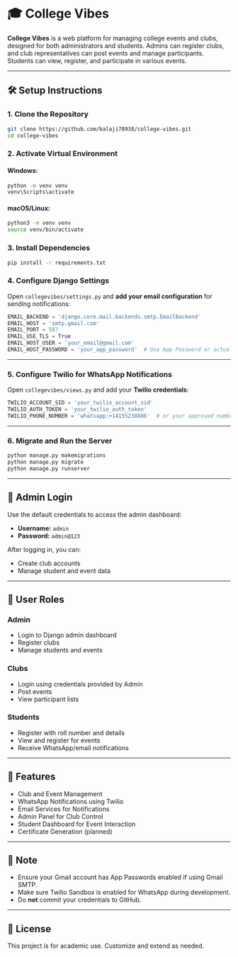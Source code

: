 # 🎓 College Vibes

**College Vibes** is a web platform for managing college events and clubs, designed for both administrators and students. Admins can register clubs, and club representatives can post events and manage participants. Students can view, register, and participate in various events.

---

## 🛠️ Setup Instructions

### 1. Clone the Repository

```bash
git clone https://github.com/balaji78938/college-vibes.git
cd college-vibes
```

### 2. Activate Virtual Environment

#### Windows:
```bash
python -m venv venv
venv\Scripts\activate
```

#### macOS/Linux:
```bash
python3 -m venv venv
source venv/bin/activate
```

### 3. Install Dependencies

```bash
pip install -r requirements.txt
```

### 4. Configure Django Settings

Open `collegevibes/settings.py` and **add your email configuration** for sending notifications:

```python
EMAIL_BACKEND = 'django.core.mail.backends.smtp.EmailBackend'
EMAIL_HOST = 'smtp.gmail.com'
EMAIL_PORT = 587
EMAIL_USE_TLS = True
EMAIL_HOST_USER = 'your_email@gmail.com'
EMAIL_HOST_PASSWORD = 'your_app_password'  # Use App Password or actual password (not recommended)
```

---

### 5. Configure Twilio for WhatsApp Notifications

Open `collegevibes/views.py` and add your **Twilio credentials**:

```python
TWILIO_ACCOUNT_SID = 'your_twilio_account_sid'
TWILIO_AUTH_TOKEN = 'your_twilio_auth_token'
TWILIO_PHONE_NUMBER = 'whatsapp:+14155238886'  # or your approved number
```

---

### 6. Migrate and Run the Server

```bash
python manage.py makemigrations
python manage.py migrate
python manage.py runserver
```

---

## 🔐 Admin Login

Use the default credentials to access the admin dashboard:

- **Username:** `admin`
- **Password:** `admin@123`

After logging in, you can:
- Create club accounts
- Manage student and event data

---

## 👥 User Roles

### Admin
- Login to Django admin dashboard
- Register clubs
- Manage students and events

### Clubs
- Login using credentials provided by Admin
- Post events
- View participant lists

### Students
- Register with roll number and details
- View and register for events
- Receive WhatsApp/email notifications

---

## 📱 Features

- Club and Event Management
- WhatsApp Notifications using Twilio
- Email Services for Notifications
- Admin Panel for Club Control
- Student Dashboard for Event Interaction
- Certificate Generation (planned)

---

## 📌 Note

- Ensure your Gmail account has App Passwords enabled if using Gmail SMTP.
- Make sure Twilio Sandbox is enabled for WhatsApp during development.
- Do **not** commit your credentials to GitHub.

---

## 📄 License

This project is for academic use. Customize and extend as needed.